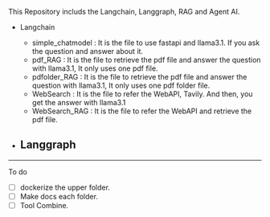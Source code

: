 This Repository includs the Langchain, Langgraph, RAG and Agent AI. 

- Langchain
    - simple_chatmodel : It is the file to use fastapi and llama3.1. If you ask the question and answer about it. 
    - pdf_RAG : It is the file to retrieve the pdf file and answer the question with llama3.1, It only uses one pdf file.
    - pdfolder_RAG : It is the file to retrieve the pdf file and answer the question with llama3.1, It only uses one pdf folder file.
    - WebSearch : It is the file to refer the WebAPI, Tavily. And then, you get the answer with llama3.1
    - WebSearch_RAG : It is the file to refer the WebAPI and retrieve the pdf file. 

- Langgraph
   - 
----------------------------------------------------------------------------------------------------------------------------


To do 

- [ ] dockerize the upper folder.
- [ ] Make docs each folder. 
- [ ] Tool Combine.